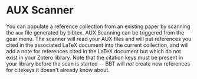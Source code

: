 # AUX Scanner

You can populate a reference collection from an existing paper by scanning the `aux` file generated by bibtex. AUX Scanning can be triggered from the gear menu. The scanner will read your
AUX files and will put references you cited in the associated LaTeX
document into the current collection, and will add a note for references
cited in the LaTeX document but which do not exist in your Zotero
library. Note that the citation keys must be present in your library
before the scan is started -- BBT will *not* create new references for
citekeys it doesn't already know about.
